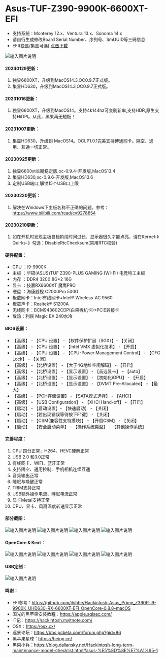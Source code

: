 # Asus-TUF-Z390-9900K-6600XT-EFI
- 支持系统：Monterey 12.x、Ventura 13.x、Sonoma 14.x 
- 请自行生成修改Board Serial Number、序列号、SmUUID等三码信息
- EFI(独显/集显可选) [点击下载](https://github.com/lwf1127/Asus-TUF-Z390-9900K-6600XT-EFI/releases)
  
![输入图片说明](image/macos.png)
#### 20240129更新：
1. 独显6600XT，升级到MacOS14.3,OC0.9.7正式版。
2. 集显HD630，升级到MacOS14.3,OC0.9.7正式版。

#### 20231016更新：
1. 独显6600XT，升级到MacOS14。支持4k144hz可变刷新率,支持HDR,原生支持HiDPI。从此，黑果再无短板！
   
#### 20231007更新：
1. 集显HD630，升级到 MacOS14。OCLP1.0.1完美支持博通网卡。隔空、通用、互通一切正常。
  
#### 20230925更新：

1. 独显6600xt长期稳定版,oc-0.9.4-开发版,MacOS13.4
2. 集显HD630,oc-0.9.6-开发版,MacOS13.6
3. 定制USB端口,解锁15个USB口上限
   
#### 20230220更新：

1. 解决在Windows下主板名称不正确的问题。参考：https://www.bilibili.com/read/cv9278654

#### 20230210更新：

1. 如在开机时发现主板自检阶段时间过长，显示器很久才能点亮，请在Kernel-》Quirks-》勾选：DisableRtcChecksum(禁用RTC校验)


#### 硬件配置：
- CPU ：i9-9900K
- 主板 ：华硕(ASUS)TUF Z390-PLUS GAMING (WI-FI) 电竞特工主板
- 内存 ：DDR4 3200 8G*2 16G
- 显卡 ：技嘉RX6600XT 魔鹰PRO
- 硬盘 ：海康威视 C2000Pro 500G
- 板载网卡：Intel有线网卡+Intel® Wireless-AC 9560
- 板载声卡：Realtek® S1200A
- 无线网卡：BCM943602CDP(白果拆机卡)+PCIE转接卡
- 散热：利民 Magic EX 240水冷

#### BIOS设置：

- 【高级】 - 【CPU 设置】 - 【软件保护扩展（SGX）】- 【关闭】
- 【高级】 - 【CPU 设置】 - 【Intel VMX 虚拟化技术】 - 【开启】
- 【高级】 - 【CPU 设置】 - 【CPU-Power Management Control】 - 【CFG Lock】 - 【关闭】
- 【高级】 - 【北桥设置】 - 【大于4G地址空间解码】 - 【开启】
- 【高级】 - 【北桥设置】 - 【显示设置】 - 【首选显卡】 - 【auto】
- 【高级】 - 【北桥设置】 - 【显示设置】 - 【初始化iGPU】 - 【开启】
- 【高级】 - 【北桥设置】 - 【显示设置】 - 【DVMT Pre-Allocated】 - 【最大】
- 【高级】 - 【PCH存储设置】 - 【SATA摸式选择】 - 【AHCI】
- 【高级】 - 【USB Configuration】 - 【XHCI Hand-off】 - 【开启】
- 【启动】 - 【启动设置】- 【快速启动】 - 【关闭】
- 【启动】 - 【若出现错误等待按下F1键】  - 【关闭】
- 【启动】 - 【CSM(兼容性支特摸块)】 - 【开启CSM】 - 【关闭】
- 【启动】 - 【安全启动菜单】 - 【操作系统类型】 - 【其他操作系统】

#### 完善程度：
1. CPU 跑分正常，H264、HEVC硬解正常
2. USB 2.0 和3.0正常
3. 有线网卡、WIFI、蓝牙正常
4. 支持隔空、通用控制、手机相机连续互通
5. 音频输出正常
6. 睡眠与唤醒正常
7. TRIM支持正常
8. USB额外操作电流、睡眠电流正常
9. 显卡Metal支持正常
10. CPU、显卡、风扇温度转速显示正常

#### 部分截图：
![输入图片说明](image/amd-gpu.png)
![输入图片说明](image/wifi.png)
![输入图片说明](image/ble.png)
![输入图片说明](image/dpi.png)

#### OpenCore & Kext：
![输入图片说明](image/acpi.png)
![输入图片说明](image/dp.png)
![输入图片说明](image/kernel-3.png)
![输入图片说明](image/boot-args.png)


#### USB定制：
![输入图片说明](image/usb-2.png)

#### 鸣谢：
- EFI参考：https://github.com/jhihhe/Hackintosh-Asus_Prime_Z390P-i9-9900K_UHD630-RX-6600XT-EFI_OpenCore-0.8.8-macOS
- 国光的黑苹果安装教程：https://apple.sqlsec.com/
- IT记：https://hackintosh.myitnote.com/
- OSX：https://osx.cx/
- 远景论坛：https://bbs.pcbeta.com/forum.php?gid=86
- 黑苹果星球：https://heipg.cn/
- 黑果小兵：https://blog.daliansky.net/Hackintosh-long-term-maintenance-model-checklist.html#asus-%E5%8D%8E%E7%A1%95-1
